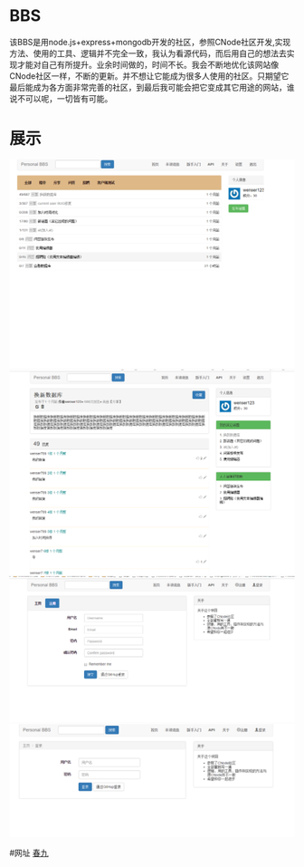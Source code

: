 # BBS

该BBS是用node.js+express+mongodb开发的社区，参照CNode社区开发,实现方法、使用的工具、逻辑并不完全一致，我认为看源代码，而后用自己的想法去实现才能对自己有所提升。业余时间做的，时间不长。我会不断地优化该网站像CNode社区一样，不断的更新。并不想让它能成为很多人使用的社区。只期望它最后能成为各方面非常完善的社区，到最后我可能会把它变成其它用途的网站，谁说不可以呢，一切皆有可能。

# 展示
![Home](https://github.com/chunjiu/BBS/raw/master/show/1.png)
![Home](https://github.com/chunjiu/BBS/raw/master/show/2.png)
![Home](https://github.com/chunjiu/BBS/raw/master/show/3.png)
![Home](https://github.com/chunjiu/BBS/raw/master/show/4.png)

#网址
[春九](www.wangdong123.com)